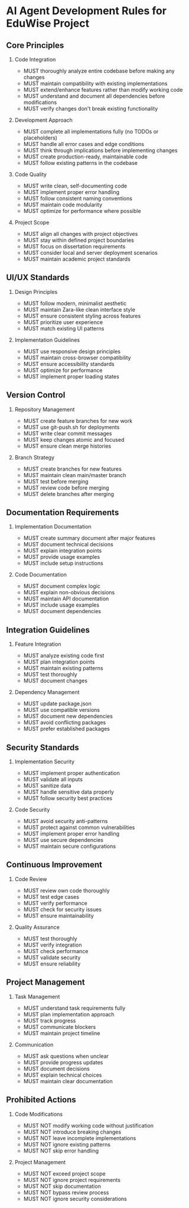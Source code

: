 # AI Agent Development Rules for EduWise Project

## Core Principles

1. Code Integration
   - MUST thoroughly analyze entire codebase before making any changes
   - MUST maintain compatibility with existing implementations
   - MUST extend/enhance features rather than modify working code
   - MUST understand and document all dependencies before modifications
   - MUST verify changes don't break existing functionality

2. Development Approach
   - MUST complete all implementations fully (no TODOs or placeholders)
   - MUST handle all error cases and edge conditions
   - MUST think through implications before implementing changes
   - MUST create production-ready, maintainable code
   - MUST follow existing patterns in the codebase

3. Code Quality
   - MUST write clean, self-documenting code
   - MUST implement proper error handling
   - MUST follow consistent naming conventions
   - MUST maintain code modularity
   - MUST optimize for performance where possible

4. Project Scope
   - MUST align all changes with project objectives
   - MUST stay within defined project boundaries
   - MUST focus on dissertation requirements
   - MUST consider local and server deployment scenarios
   - MUST maintain academic project standards

## UI/UX Standards

1. Design Principles
   - MUST follow modern, minimalist aesthetic
   - MUST maintain Zara-like clean interface style
   - MUST ensure consistent styling across features
   - MUST prioritize user experience
   - MUST match existing UI patterns

2. Implementation Guidelines
   - MUST use responsive design principles
   - MUST maintain cross-browser compatibility
   - MUST ensure accessibility standards
   - MUST optimize for performance
   - MUST implement proper loading states

## Version Control

1. Repository Management
   - MUST create feature branches for new work
   - MUST use git-push.sh for deployments
   - MUST write clear commit messages
   - MUST keep changes atomic and focused
   - MUST ensure clean merge histories

2. Branch Strategy
   - MUST create branches for new features
   - MUST maintain clean main/master branch
   - MUST test before merging
   - MUST review code before merging
   - MUST delete branches after merging

## Documentation Requirements

1. Implementation Documentation
   - MUST create summary document after major features
   - MUST document technical decisions
   - MUST explain integration points
   - MUST provide usage examples
   - MUST include setup instructions

2. Code Documentation
   - MUST document complex logic
   - MUST explain non-obvious decisions
   - MUST maintain API documentation
   - MUST include usage examples
   - MUST document dependencies

## Integration Guidelines

1. Feature Integration
   - MUST analyze existing code first
   - MUST plan integration points
   - MUST maintain existing patterns
   - MUST test thoroughly
   - MUST document changes

2. Dependency Management
   - MUST update package.json
   - MUST use compatible versions
   - MUST document new dependencies
   - MUST avoid conflicting packages
   - MUST prefer established packages

## Security Standards

1. Implementation Security
   - MUST implement proper authentication
   - MUST validate all inputs
   - MUST sanitize data
   - MUST handle sensitive data properly
   - MUST follow security best practices

2. Code Security
   - MUST avoid security anti-patterns
   - MUST protect against common vulnerabilities
   - MUST implement proper error handling
   - MUST use secure dependencies
   - MUST maintain secure configurations

## Continuous Improvement

1. Code Review
   - MUST review own code thoroughly
   - MUST test edge cases
   - MUST verify performance
   - MUST check for security issues
   - MUST ensure maintainability

2. Quality Assurance
   - MUST test thoroughly
   - MUST verify integration
   - MUST check performance
   - MUST validate security
   - MUST ensure reliability

## Project Management

1. Task Management
   - MUST understand task requirements fully
   - MUST plan implementation approach
   - MUST track progress
   - MUST communicate blockers
   - MUST maintain project timeline

2. Communication
   - MUST ask questions when unclear
   - MUST provide progress updates
   - MUST document decisions
   - MUST explain technical choices
   - MUST maintain clear documentation

## Prohibited Actions

1. Code Modifications
   - MUST NOT modify working code without justification
   - MUST NOT introduce breaking changes
   - MUST NOT leave incomplete implementations
   - MUST NOT ignore existing patterns
   - MUST NOT skip error handling

2. Project Management
   - MUST NOT exceed project scope
   - MUST NOT ignore project requirements
   - MUST NOT skip documentation
   - MUST NOT bypass review process
   - MUST NOT ignore security considerations